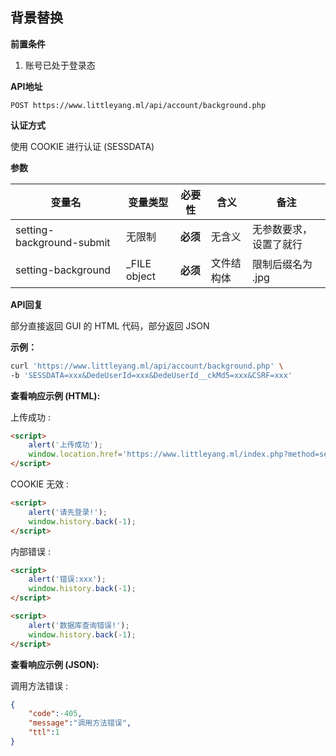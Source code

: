 ## 背景替换

**前置条件**

1. 账号已处于登录态



**API地址**

```
POST https://www.littleyang.ml/api/account/background.php
```



**认证方式**

使用 COOKIE 进行认证 (SESSDATA)



**参数**

| 变量名                    | 变量类型     | 必要性   | 含义       | 备注                   |
| ------------------------- | ------------ | -------- | ---------- | ---------------------- |
| setting-background-submit | 无限制       | **必须** | 无含义     | 无参数要求，设置了就行 |
| setting-background        | _FILE object | **必须** | 文件结构体 | 限制后缀名为 .jpg      |



**API回复**

部分直接返回 GUI 的 HTML 代码，部分返回 JSON



**示例：**

```bash
curl 'https://www.littleyang.ml/api/account/background.php' \
-b 'SESSDATA=xxx&DedeUserId=xxx&DedeUserId__ckMd5=xxx&CSRF=xxx'
```



**查看响应示例 (HTML):**

上传成功 :

```html
<script>
    alert('上传成功');
    window.location.href='https://www.littleyang.ml/index.php?method=setting';
</script>
```

COOKIE 无效 :

```html
<script>
    alert('请先登录!');
    window.history.back(-1);
</script>
```

内部错误 :

```html
<script>
    alert('错误:xxx');
    window.history.back(-1);
</script>
```

```html
<script>
    alert('数据库查询错误!');
    window.history.back(-1);
</script>
```



**查看响应示例 (JSON):**

调用方法错误 :

```json
{
    "code":-405,
    "message":"调用方法错误",
    "ttl":1
}
```

